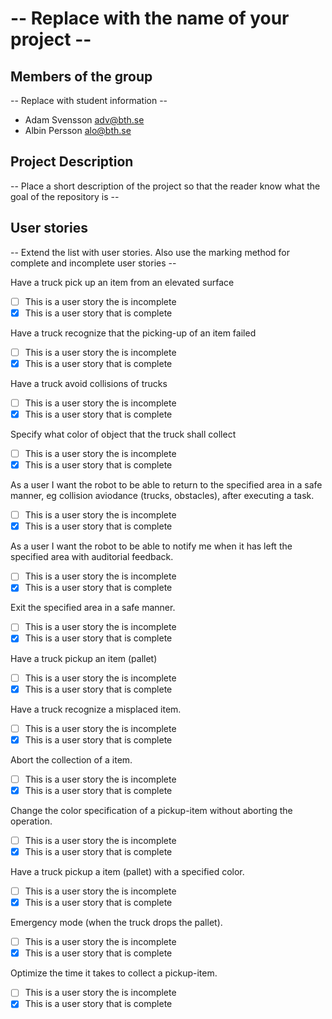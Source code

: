 # -- Replace with the name of your project --

## Members of the group
-- Replace with student information --
* Adam Svensson adv@bth.se
* Albin Persson alo@bth.se

## Project Description
-- Place a short description of the project so that the reader know what the goal of the repository is --

## User stories
-- Extend the list with user stories. Also use the marking method for complete and incomplete user stories --

Have a truck pick up an item from an elevated surface
- [ ] This is a user story the is incomplete 
- [X] This is a user story that is complete

Have a truck recognize that the picking-up of an item failed
- [ ] This is a user story the is incomplete 
- [X] This is a user story that is complete

Have a truck avoid collisions of trucks 
- [ ] This is a user story the is incomplete 
- [X] This is a user story that is complete

Specify what color of object that the truck shall collect
- [ ] This is a user story the is incomplete 
- [X] This is a user story that is complete

As a user I want the robot to be able to return to the specified area in a safe manner, eg collision aviodance (trucks, obstacles), after executing a task. 
- [ ] This is a user story the is incomplete 
- [X] This is a user story that is complete

As a user I want the robot to be able to notify me when it has left the specified area with auditorial feedback. 
- [ ] This is a user story the is incomplete 
- [X] This is a user story that is complete

Exit the specified area in a safe manner.
- [ ] This is a user story the is incomplete 
- [X] This is a user story that is complete

Have a truck pickup an item (pallet)
- [ ] This is a user story the is incomplete 
- [X] This is a user story that is complete

Have a truck recognize a misplaced item.
- [ ] This is a user story the is incomplete 
- [X] This is a user story that is complete

Abort the collection of a item.
- [ ] This is a user story the is incomplete 
- [X] This is a user story that is complete

Change the color specification of a pickup-item without aborting the operation.
- [ ] This is a user story the is incomplete 
- [X] This is a user story that is complete

Have a truck pickup a item (pallet) with a specified color.
- [ ] This is a user story the is incomplete 
- [X] This is a user story that is complete

Emergency mode (when the truck drops the pallet).
- [ ] This is a user story the is incomplete 
- [X] This is a user story that is complete

Optimize the time it takes to collect a pickup-item.
- [ ] This is a user story the is incomplete 
- [X] This is a user story that is complete
